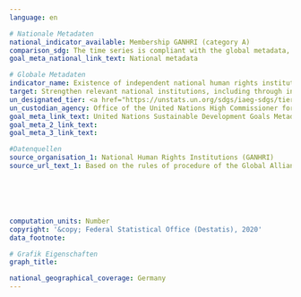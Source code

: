 ```yaml
---
language: en

# Nationale Metadaten
national_indicator_available: Membership GANHRI (category A)
comparison_sdg: The time series is compliant with the global metadata, but it refers to Germany and not to all UN-member countries.
goal_meta_national_link_text: National metadata

# Globale Metadaten
indicator_name: Existence of independent national human rights institutions in compliance with the Paris Principles
target: Strengthen relevant national institutions, including through international cooperation, for building capacity at all levels, in particular in developing countries, to prevent violence and combat terrorism and crime
un_designated_tier: <a href="https://unstats.un.org/sdgs/iaeg-sdgs/tier-classification/" title="Click here for more information on the UN tier classification.">Tier I</a>
un_custodian_agency: Office of the United Nations High Commissioner for Human Rights (OHCHR)
goal_meta_link_text: United Nations Sustainable Development Goals Metadata
goal_meta_2_link_text: 
goal_meta_3_link_text: 

#Datenquellen
source_organisation_1: National Human Rights Institutions (GANHRI)
source_url_text_1: Based on the rules of procedure of the Global Alliance of National Human Rights Institutions (GANHRI)






computation_units: Number
copyright: '&copy; Federal Statistical Office (Destatis), 2020'
data_footnote: 

# Grafik Eigenschaften
graph_title: 

national_geographical_coverage: Germany
---
```


